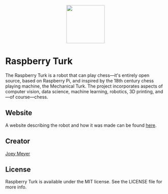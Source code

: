 <p align="center">
  <img src="http://www.raspberryturk.com/assets/img/logo.svg" width="120px" />
</p>

# Raspberry Turk

The Raspberry Turk is a robot that can play chess—it's entirely open source, based on Raspberry Pi, and inspired by the 18th century chess playing machine, the Mechanical Turk. The project incorporates aspects of computer vision, data science, machine learning, robotics, 3D printing, and—of course—chess.

## Website

A website describing the robot and how it was made can be found [here](http://www.raspberryturk.com).

## Creator

[Joey Meyer](http://www.raspberryturk.com/aboutme.html)

## License

Raspberry Turk is available under the MIT license. See the LICENSE file for more info.
